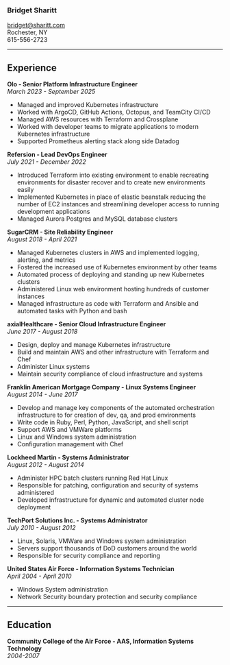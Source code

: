### Bridget Sharitt
bridget@sharitt.com  
Rochester, NY  
615-556-2723

---

## Experience

**Olo - Senior Platform Infrastructure Engineer**  
*March 2023 - September 2025*  
* Managed and improved Kubernetes infrastructure 
* Worked with ArgoCD, GitHub Actions, Octopus, and TeamCity CI/CD 
* Managed AWS resources with Terraform and Crossplane 
* Worked with developer teams to migrate applications to modern Kubernetes infrastructure 
* Supported Prometheus alerting stack along side Datadog 

**Refersion - Lead DevOps Engineer**  
*July 2021 - December 2022*  
* Introduced Terraform into existing environment to enable recreating environments for disaster recover and to create new environments easily  
* Implemented Kubernetes in place of elastic beanstalk reducing the number of EC2 instances and streamlining developer access to running development applications  
* Managed Aurora Postgres and MySQL database clusters  

**SugarCRM - Site Reliability Engineer**  
*August 2018 - April 2021*  
* Managed Kubernetes clusters in AWS and implemented logging, alerting, and metrics  
* Fostered the increased use of Kubernetes environment by other teams  
* Automated process of deploying and standing up new Kubernetes clusters  
* Administered Linux web environment hosting hundreds of customer instances  
* Managed infrastructure as code with Terraform and Ansible and automated tasks with Python and bash  

**axialHealthcare - Senior Cloud Infrastructure Engineer**  
*June 2017 - August 2018*  
* Design, deploy and manage Kubernetes infrastructure  
* Build and maintain AWS and other infrastructure with Terraform and Chef  
* Administer Linux systems  
* Maintain security compliance of cloud infrastructure and systems  

**Franklin American Mortgage Company - Linux Systems Engineer**  
*August 2014 - June 2017*   
* Develop and manage key components of the automated orchestration infrastructure to for creation of dev, qa, and prod environments  
* Write code in Ruby, Perl, Python, JavaScript, and shell script  
* Support AWS and VMWare platforms  
* Linux and Windows system administration  
* Configuration management with Chef  

**Lockheed Martin - Systems Administrator**  
*August 2012 - August 2014*  
* Administer HPC batch clusters running Red Hat Linux  
* Responsible for patching, configuration and security of systems administered  
* Developed infrastructure for dynamic and automated cluster node deployment  

**TechPort Solutions Inc. - Systems Administrator**  
*July 2010 - August 2012*  
* Linux, Solaris, VMWare and Windows system administration  
* Servers support thousands of DoD customers around the world  
* Responsible for security compliance and reporting  

**United States Air Force - Information Systems Technician**  
*April 2004 - April 2010*  
* Windows System administration  
* Network Security boundary protection and security compliance  

---

## Education

**Community College of the Air Force - AAS, Information Systems Technology**  
*2004-2007*  

